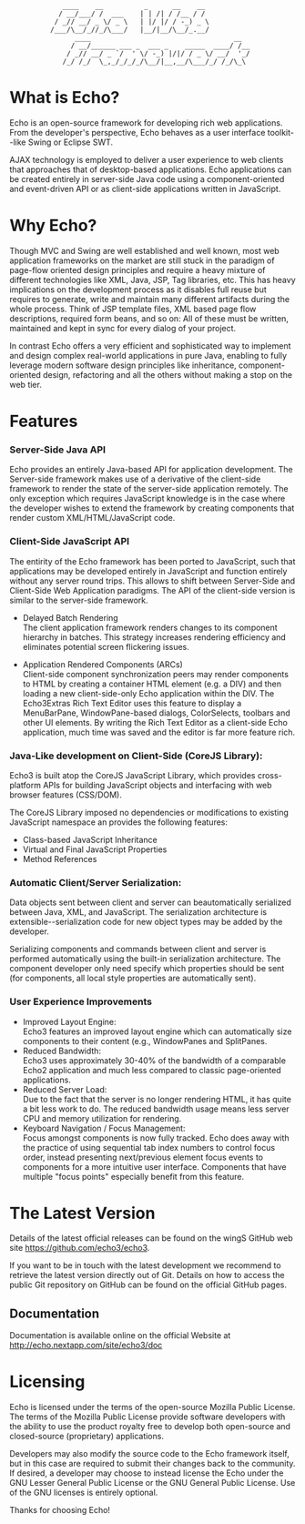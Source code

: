                  ____    __          _      __    __ 
                / __/___/ /  ___    | | /| / /__ / / 
               / _// __/ _ \/ _ \   | |/ |/ / -_) _ \
              /___/\__/_//_/\___/   |__/|__/\__/_.__/
                    ____                                   __  
                   / __/______ ___ _  ___ _    _____  ____/ /__
                  / _// __/ _ `/  ' \/ -_) |/|/ / _ \/ __/  '_/
                 /_/ /_/  \_,_/_/_/_/\__/|__,__/\___/_/ /_/\_\ 
                                                               

What is Echo?
=============

Echo is an open-source framework for developing rich web applications. From the 
developer's perspective, Echo behaves as a user interface toolkit--like Swing or 
Eclipse SWT. 

AJAX technology is employed to deliver a user experience to web clients that 
approaches that of desktop-based applications. Echo applications can be created 
entirely in server-side Java code using a component-oriented and event-driven 
API or as client-side applications written in JavaScript.


Why Echo?
=========

Though MVC and Swing are well established and well known, most web application
frameworks on the market are still stuck in the paradigm of page-flow oriented
design principles and require a heavy mixture of different technologies like
XML, Java, JSP, Tag libraries, etc.
This has heavy implications on the development process as it disables full
reuse but requires to generate, write and maintain many different artifacts
during the whole process. Think of JSP template files, XML based page flow
descriptions, required form beans, and so on: All of these must be written,
maintained and kept in sync for every dialog of your project.

In contrast Echo offers a very efficient and sophisticated way to implement
and design complex real-world applications in pure Java, enabling to fully
leverage modern software design principles like inheritance, component-
oriented design, refactoring and all the others without making a stop on the
web tier.


Features
========

### Server-Side Java API
  Echo provides an entirely Java-based API for application development. The 
  Server-side framework makes use of a derivative of the client-side framework 
  to render the state of the server-side application remotely. The only 
  exception which requires JavaScript knowledge is in the case where the 
  developer wishes to extend the framework by creating components that render 
  custom XML/HTML/JavaScript code.


### Client-Side JavaScript API
  The entirity of the Echo framework has been ported to JavaScript, such that 
  applications may be developed entirely in JavaScript and function entirely 
  without any server round trips. This allows to shift between Server-Side and 
  Client-Side Web Application paradigms. 
  The API of the client-side version is similar to the server-side framework. 
  
* Delayed Batch Rendering  
    The client application framework renders changes to its component hierarchy 
    in batches. This strategy increases rendering efficiency and eliminates 
    potential screen flickering issues.
  
* Application Rendered Components (ARCs)  
    Client-side component synchronization peers may render components to HTML 
    by creating a container HTML element (e.g. a DIV) and then loading a 
    new client-side-only Echo application within the DIV. The Echo3Extras Rich 
    Text Editor uses this feature to display a MenuBarPane, WindowPane-based 
    dialogs, ColorSelects, toolbars and other UI elements. By writing the Rich 
    Text Editor as a client-side Echo application, much time was saved and the 
    editor is far more feature rich.      

### Java-Like development on Client-Side (CoreJS Library):
  Echo3 is built atop the CoreJS JavaScript Library, which provides cross-
  platform APIs for building JavaScript objects and interfacing with web 
  browser features (CSS/DOM). 

  The CoreJS Library imposed no dependencies or modifications to existing
  JavaScript namespace an provides the following features:

   - Class-based JavaScript Inheritance  
   - Virtual and Final JavaScript Properties 
   - Method References

### Automatic Client/Server Serialization:  
  Data objects sent between client and server can beautomatically serialized 
  between Java, XML, and JavaScript. The serialization architecture is 
  extensible--serialization code for new object types may be added by the 
  developer.
 
  Serializing components and commands between client and server is performed 
  automatically using the built-in serialization architecture. The component 
  developer only need specify which properties should be sent (for components, 
  all local style properties are automatically sent).

### User Experience Improvements
* Improved Layout Engine:   
    Echo3 features an improved layout engine which can automatically size 
    components to their content (e.g., WindowPanes and SplitPanes.
* Reduced Bandwidth:   
    Echo3 uses approximately 30-40% of the bandwidth of a comparable Echo2 
    application and much less compared to classic page-oriented applications. 
* Reduced Server Load:   
    Due to the fact that the server is no longer rendering HTML, it has quite 
    a bit less work to do. The reduced bandwidth usage means less server CPU 
    and memory utilization for rendering.
*  Keyboard Navigation / Focus Management:   
    Focus amongst components is now fully tracked. Echo does away with the 
    practice of using sequential tab index numbers to control focus order, 
    instead presenting next/previous element focus events to components for a 
    more intuitive user interface. Components that have multiple "focus points" 
    especially benefit from this feature.


The Latest Version
==================

Details of the latest official releases can be found on the wingS
GitHub web site <https://github.com/echo3/echo3>.

If you want to be in touch with the latest development we recommend
to retrieve the latest version directly out of Git. Details on how to 
access the public Git repository on GitHub can be found on the official
GitHub pages.


Documentation
-------------

Documentation is available online on the official Website at
  <http://echo.nextapp.com/site/echo3/doc>


Licensing
=========

Echo is licensed under the terms of the open-source Mozilla Public License. 
The terms of the Mozilla Public License provide software developers with the 
ability to use the product royalty free to develop both open-source and 
closed-source (proprietary) applications. 

Developers may also modify the source code to the Echo framework itself, but in 
this case are required to submit their changes back to the community. If 
desired, a developer may choose to instead license the Echo under the GNU 
Lesser General Public License or the GNU General Public License. Use of the GNU 
licenses is entirely optional.


Thanks for choosing Echo!
